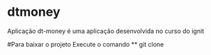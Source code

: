 # dtmoney
Aplicação dt-money é uma aplicação desenvolvida no curso do ignit

#Para baixar o projeto
Execute o comando ** git clone 

